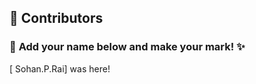 ## 👥 Contributors  

### 🎨 **Add your name below and make your mark!** ✨  

[ Sohan.P.Rai] was here!